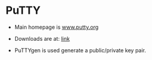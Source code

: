 # PuTTY

- Main homepage is www.putty.org
- Downloads are at: [link](https://www.chiark.greenend.org.uk/~sgtatham/putty/latest.html)

- PuTTYgen is used generate a public/private key pair.
